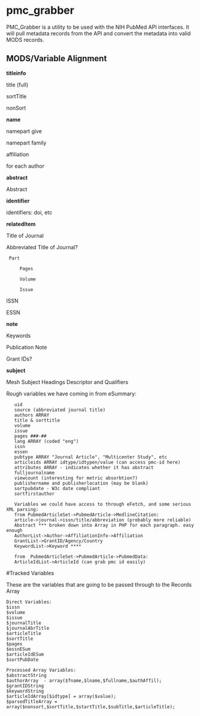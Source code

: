 # pmc_grabber

PMC_Grabber is a utility to be used with the NIH PubMed API interfaces. 
It will pull metadata records from the API and convert the metadata into valid
MODS records.


## MODS/Variable Alignment

**titleinfo**

title (full)

sortTitle

nonSort

**name**

namepart give

namepart family

affiliation

for each author

**abstract**

Abstract

**identifier**

identifiers: doi, etc

**relatedItem**

Title of Journal

Abbreviated Title of Journal?

     Part

         Pages

         Volume

         Issue

ISSN

ESSN


**note**

Keywords

Publication Note

Grant IDs?


**subject**

Mesh Subject Headings Descriptor and Qualifiers


Rough variables we have coming in from eSummary:

 ```
    uid
    source (abbreviated journal title)
    authors ARRAY
    title & sorttitle
    volume
    issue
    pages ###-##
    lang ARRAY (coded "eng")
    issn
    essen
    pubtype ARRAY "Journal Article", "Multicenter Study", etc
    articleids ARRAY idtype/idtypen/value (can access pmc-id here)
    attributes ARRAY - indicates whether it has abstract
    fulljournalname
    viewcount (interesting for metric absorbtion?)
    publishername and publisherlocation (may be blank)
    sortpubdate - W3c date compliant
    sortfirstauthor
    
    Variables we could have access to through eFetch, and some serious XML parsing:
    from PubmedArticleSet->PubmedArticle->MedlineCitation:
    article->journal->issn/title/abbreviation (probably more reliable)
    Abstract *** broken down into Array in PHP for each paragraph. easy enough
    AuthorList->Author->AffiliationInfo->Affiliation
    GrantList->GrantID/Agency/Country
    KeywordList->Keyword ****
    
    from  PubmedArticleSet->PubmedArticle->PubmedData:
    ArticleIdList->ArticleId (can grab pmc id easily)

```

#Tracked Variables

These are the variables that are going to be passed through to the Records Array

```
Direct Variables:
$issn
$volume
$issue
$journalTitle
$journalAbrTitle
$articleTitle
$sortTitle
$pages
$essnESum
$articleIdESum
$sortPubDate

Processed Array Variables:
$abstractString
$authorArray  - array($fname,$lname,$fullname,$authAffil);
$grantIDString
$keywordString
$articleIdArray[$idtype] = array($value);
$parsedTitleArray = array($nonsort,$sortTitle,$startTitle,$subTitle,$articleTitle);



```